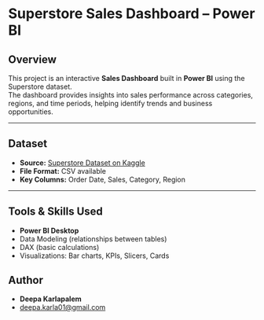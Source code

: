 # Superstore Sales Dashboard – Power BI

## Overview
This project is an interactive **Sales Dashboard** built in **Power BI** using the Superstore dataset.  
The dashboard provides insights into sales performance across categories, regions, and time periods, helping identify trends and business opportunities.  

---

## Dataset
- **Source:** [Superstore Dataset on Kaggle](https://www.kaggle.com/datasets/vivek468/superstore-dataset-final)  
- **File Format:** CSV available
- **Key Columns:** Order Date, Sales, Category, Region

---

## Tools & Skills Used
- **Power BI Desktop**  
- Data Modeling (relationships between tables)  
- DAX (basic calculations)  
- Visualizations: Bar charts, KPIs, Slicers, Cards  

## Author
- **Deepa Karlapalem**  
- deepa.karla01@gmail.com
